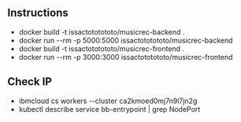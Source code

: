 ## Instructions
* docker build -t issactototototo/musicrec-backend .
* docker run --rm -p 5000:5000 issactototototo/musicrec-backend
* docker build -t issactototototo/musicrec-frontend .
* docker run --rm -p 3000:3000 issactototototo/musicrec-frontend


## Check IP
* ibmcloud cs workers --cluster ca2kmoed0mj7n9l7jn2g
* kubectl describe service bb-entrypoint | grep NodePort